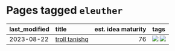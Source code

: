 # Pages tagged `eleuther`

|last_modified|title|est. idea maturity|tags
|:---|:---|---:|:---|
|2023-08-22|[troll tanishq](../troll_tanishq.md)|76|[![](https://img.shields.io/badge/tag-eleuther-8b768)](../tags/eleuther.md) [![](https://img.shields.io/badge/tag-trash-e8ae48)](../tags/trash.md)|